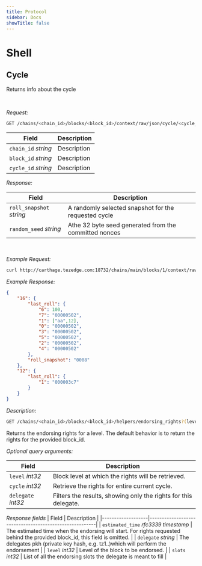 ```yaml
---
title: Protocol
sidebar: Docs
showTitle: false
---
```


# Shell


## Cycle

Returns info about the cycle

&nbsp;

*Request:*

```bash
GET /chains/<chain_id>/blocks/<block_id>/context/raw/json/cycle/<cycle_id> 
```  

| Field             |                  Description                           |
|-------------------|--------------------------------------------------------|
| `chain_id` *string* | Description |
| `block_id` *string* | Description |  
| `cycle_id` *string* | Description |  


*Response:*

| Field             |                  Description                           |
|-------------------|--------------------------------------------------------|
| `roll_snapshot` *string* |  A randomly selected snapshot for the requested cycle  |
| `random_seed` *string* |  Athe 32 byte seed generated from the committed nonces |  

&nbsp;
&nbsp;

*Example Request:*


```bash
curl http://carthage.tezedge.com:18732/chains/main/blocks/1/context/raw/bytes/cycle
```

*Example Response:*


```JSON
{
    "16": {
        "last_roll": {
            "6": 100,
            "7": "00000502",
            "1": ["aa",12],
            "0": "00000502",
            "3": "00000502",
            "5": "00000502",
            "2": "00000502",
            "4": "00000502"
        },
        "roll_snapshot": "0008"
    },
    "12": {
        "last_roll": {
            "1": "000003c7"
        }
    }
}
```


*Description:*

```bash
GET /chains/<chain_id>/blocks/<block_id>/helpers/endorsing_rights?(level=<block_level>)*&(cycle=<block_cycle>)*&(delegate=<pkh>)
```  
Returns the endorsing rights for a level. The default behavior is to return the rights for the provided block_id.
 
*Optional query arguments:*

| Field             |                  Description                           |
|-------------------|--------------------------------------------------------|
| `level` *int32* | Block level at which the rights will be retrieved. |
| `cycle` *int32* | Retrieve the rights for entire current cycle. |  
| `delegate` *int32* | Filters the results, showing only the rights for this delegate. |  

*Response fields*
| Field             |                  Description                           |
|-------------------|--------------------------------------------------------|
| `estimated_time` *rfc3339 timestamp* | The estimated time when the endorsing will start. For rights requested behind the provided block_id, this field is omitted. |
| `delegate` *string* | The delegates pkh (private key hash, e.g. tz1..)which will perform the endorsement |
| `level` *int32* | Level of the block to be endorsed. |
| `slots` *int32* | List of all the endorsing slots the delegate is meant to fill | 




